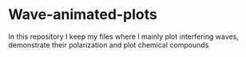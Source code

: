 # Wave-animated-plots
In this repository I keep my files where I mainly plot interfering waves, demonstrate their polarization and plot chemical compounds
